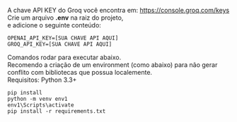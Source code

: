 A chave API KEY do Groq você encontra em: https://console.groq.com/keys  
Crie um arquivo **.env** na raiz do projeto,  
e adicione o seguinte conteúdo:  
```
OPENAI_API_KEY=[SUA CHAVE API AQUI]  
GROQ_API_KEY=[SUA CHAVE API AQUI]
```

Comandos rodar para executar abaixo.  
Recomendo a criação de um environment (como abaixo) para não gerar conflito com bibliotecas que possua localemente.  
Requisitos: Python 3.3+
```
pip install 
python -m venv env1
env1\Scripts\activate
pip install -r requirements.txt
```
